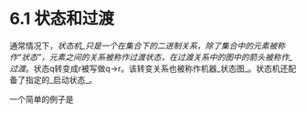 # 6.1 状态和过渡

通常情况下，_状态机_只是一个在集合下的二进制关系，除了集合中的元素被称作“状态”，元素之间的关系被称作过渡状态，在过渡关系中的图中的箭头被称作_过渡_。状态q转变成r被写做q→r。该转变关系也被称作机器_状态图_。状态机还配备了指定的_启动状态_。

一个简单的例子是

